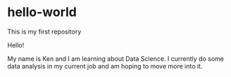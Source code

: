 # hello-world
This is my first repository

Hello!

My name is Ken and I am learning about Data Science. I currently do some data analysis 
in my current job and am hoping to move more into it.
